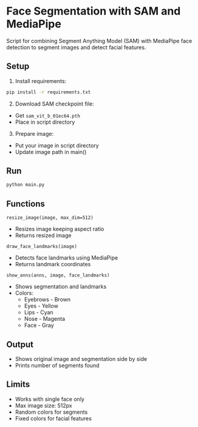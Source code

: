 # Face Segmentation with SAM and MediaPipe

Script for combining Segment Anything Model (SAM) with MediaPipe face detection to segment images and detect facial features.

## Setup

1. Install requirements:
```bash
pip install -r requirements.txt
```

2. Download SAM checkpoint file:
- Get `sam_vit_b_01ec64.pth`
- Place in script directory

3. Prepare image:
- Put your image in script directory
- Update image path in main()

## Run

```bash
python main.py
```

## Functions

`resize_image(image, max_dim=512)`
- Resizes image keeping aspect ratio
- Returns resized image

`draw_face_landmarks(image)`
- Detects face landmarks using MediaPipe
- Returns landmark coordinates

`show_anns(anns, image, face_landmarks)`
- Shows segmentation and landmarks
- Colors:
  * Eyebrows - Brown
  * Eyes - Yellow
  * Lips - Cyan
  * Nose - Magenta
  * Face - Gray

## Output

- Shows original image and segmentation side by side
- Prints number of segments found

## Limits

- Works with single face only
- Max image size: 512px
- Random colors for segments
- Fixed colors for facial features